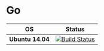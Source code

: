 # Go

| __OS__ | __Status__ |
|---|---|
| __Ubuntu 14.04__ |[![Build Status](https://travis-ci.org/lamtev/Go.svg?branch=develop)](https://travis-ci.org/lamtev/Go)|

